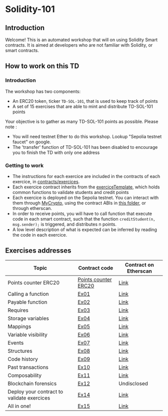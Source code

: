 # Solidity-101
## Introduction
Welcome! This is an automated workshop that will on using Solidity Smart contracts. It is aimed at developers who are not familiar with Solidity, or smart contracts.


## How to work on this TD
### Introduction
The workshop has two components:
- An ERC20 token, ticker `TD-SOL-101`, that is used to keep track of points 
- A set of 15 exercises that are able to mint and distribute TD-SOL-101 points

Your objective is to gather as many TD-SOL-101 points as possible. Please note :
- You will need testnet Ether to do this workshop. Lookup "Sepolia testnet faucet" on google.
- The 'transfer' function of TD-SOL-101 has been disabled to encourage you to finish the TD with only one address


### Getting to work
- The instructions for each exercice are included in the contracts of each exercice, in [contracts/exercices](contracts/exercices). 
- Each exercice contract inherits from the [exerciceTemplate](contracts/exerciceTemplate.sol), which holds common functions to validate students and credit points
- Each exercice is deployed on the Sepolia testnet. You can interact with them through [MyCrypto](https://mycrypto.com/contracts/interact), using the contract ABIs in [this folder](build/contracts), or through etherscan.
- In order to receive points, you will have to call function that execute code in each smart contract,  such that the function `creditStudent(n, msg.sender);` is triggered, and distributes n points.
- A low level description of what is expected can be inferred by reading the code in each exercice.

## Exercises addresses
|Topic|Contract code|Contract on Etherscan|
|---|---|---|
|Points counter ERC20|[Points counter ERC20](contracts/TDERC20.sol)|[Link](https://sepolia.etherscan.io/address/0x242E30987Adb4902Ae74bDc28E930F2FB2ca3956)|
|Calling a function|[Ex01](contracts/exercices/ex01.sol)|[Link](https://sepolia.etherscan.io/address/0x5094256ad5a7aBC4772df0E1C8EeC6e86e26C939)|
|Payable function|[Ex02](contracts/exercices/ex02.sol)|[Link](https://sepolia.etherscan.io/address/0x5Ab1c87930fA612747bD87069186e8806b1844a5)|
|Requires|[Ex03](contracts/exercices/ex03.sol)|[Link](https://sepolia.etherscan.io/address/0x850e610483107768484016e954348E808763873e)|
|Storage variables|[Ex04](contracts/exercices/ex04.sol)|[Link](https://sepolia.etherscan.io/address/0xD80343145D924C93b4786F1878772cFd02348327)|
|Mappings|[Ex05](contracts/exercices/ex05.sol)|[Link](https://sepolia.etherscan.io/address/0xd177a931687Ea8624f5a63010ea45a954C6EC670)|
|Variable visibility|[Ex06](contracts/exercices/ex06.sol)|[Link](https://sepolia.etherscan.io/address/0x88ebFf0F779e885664A363029B99edE406D84a14)|
|Events|[Ex07](contracts/exercices/ex07.sol)|[Link](https://sepolia.etherscan.io/address/0x41557D2817106aE93f4054113Aa1ECE743a90572)|
|Structures|[Ex08](contracts/exercices/ex08.sol)|[Link](https://sepolia.etherscan.io/address/0xD0B2D369A363624849A903015be1e04Fcd45d984)|
|Code history|[Ex09](contracts/exercices/ex09.sol)|[Link](https://sepolia.etherscan.io/address/0x7BeF266B70dF419446380083aDB684B4c357Dad8)|
|Past transactions|[Ex10](contracts/exercices/ex10.sol)|[Link](https://sepolia.etherscan.io/address/0x1b36B1c104cC32F78181689c348B36c4bc8c3CAb)|
|Composability|[Ex11](contracts/exercices/ex11.sol)|[Link](https://sepolia.etherscan.io/address/0x81ECb327332A73de0665d9D9Fd6Aca53F6CeD6A1)|
|Blockchain forensics|[Ex12](contracts/exercices/ex12.sol)|Undisclosed|
|Deploy your contract to validate exercices|[Ex14](contracts/exercices/ex14.sol)|[Link](https://sepolia.etherscan.io/address/0xABA4d8219fa64EA9f8883a53731102010daD9e55)|
|All in one!|[Ex15](contracts/exercices/ex15.sol)|[Link](https://sepolia.etherscan.io/address/0x48485De9E2346F44c3451a76eC9ab18f54787315)|




